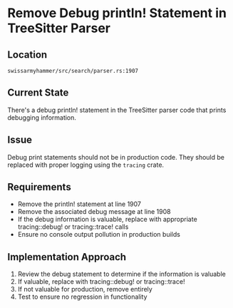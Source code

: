 # Remove Debug println! Statement in TreeSitter Parser

## Location
`swissarmyhammer/src/search/parser.rs:1907`

## Current State
There's a debug println! statement in the TreeSitter parser code that prints debugging information.

## Issue
Debug print statements should not be in production code. They should be replaced with proper logging using the `tracing` crate.

## Requirements
- Remove the println! statement at line 1907
- Remove the associated debug message at line 1908
- If the debug information is valuable, replace with appropriate tracing::debug! or tracing::trace! calls
- Ensure no console output pollution in production builds

## Implementation Approach
1. Review the debug statement to determine if the information is valuable
2. If valuable, replace with tracing::debug! or tracing::trace!
3. If not valuable for production, remove entirely
4. Test to ensure no regression in functionality